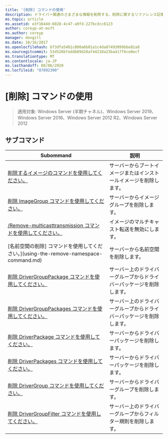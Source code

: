 ```yaml
---
title: '[削除] コマンドの使用'
description: ドライバー関連のさまざまな情報を削除する、削除に関するリファレンス記事です。
ms.topic: article
ms.assetid: e3f1644d-6028-4c47-a9fd-227bcdcc6123
author: coreyp-at-msft
ms.author: coreyp
manager: dongill
ms.date: 10/16/2017
ms.openlocfilehash: bf3dfa5481c000a6b81a1c4da07493099bbe81a8
ms.sourcegitcommit: 53d526bfeddb89d28af44210a23ba417f6ce0ecf
ms.translationtype: MT
ms.contentlocale: ja-JP
ms.lasthandoff: 08/06/2020
ms.locfileid: "87892390"
---
```

# <a name="using-the-remove-command"></a>[削除] コマンドの使用

> 適用対象: Windows Server (半期チャネル)、Windows Server 2019、Windows Server 2016、Windows Server 2012 R2、Windows Server 2012

## <a name="subcommands"></a>サブコマンド
|Subommand|説明|
|-------|--------|
|[削除するイメージのコマンドを使用してください。](using-the-remove-image-command.md)|サーバーからブートイメージまたはインストールイメージを削除します。|
|[削除 ImageGroup コマンドを使用してください。](using-the-remove-imagegroup-command.md)|サーバーからイメージグループを削除します。|
|[/Remove-multicasttransmission コマンドを使用してください。](using-the-remove-multicasttransmission-command.md)|イメージのマルチキャスト転送を無効にします。|
|[名前空間の削除] コマンドを使用してください。](using-the-remove-namespace-command.md)|サーバーから名前空間を削除します。|
|[削除 DriverGroupPackage コマンドを使用してください。](using-the-remove-drivergrouppackage-command.md)|サーバー上のドライバーグループからドライバーパッケージを削除します。|
|[削除 DriverGroupPackages コマンドを使用してください。](using-the-remove-drivergrouppackages-command.md)|サーバー上のドライバーグループからドライバーパッケージを削除します。|
|[削除 DriverPackage コマンドを使用してください。](using-the-remove-driverpackage-command.md)|サーバーからドライバーパッケージを削除します。|
|[削除 DriverPackages コマンドを使用してください。](using-the-remove-driverpackages-command.md)|サーバーからドライバーパッケージを削除します。|
|[削除 DriverGroup コマンドを使用してください。](using-the-remove-drivergroup-command.md)|サーバーからドライバーグループを削除します。|
|[削除 DriverGroupFilter コマンドを使用してください。](using-the-remove-drivergroupfilter-command.md)|サーバー上のドライバーグループからフィルター規則を削除します。|
